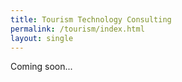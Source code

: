 ```yaml
---
title: Tourism Technology Consulting
permalink: /tourism/index.html
layout: single
---
```


Coming soon...